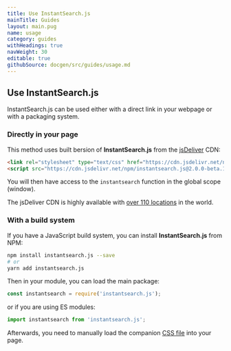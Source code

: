```yaml
---
title: Use InstantSearch.js
mainTitle: Guides
layout: main.pug
name: usage
category: guides
withHeadings: true
navWeight: 30
editable: true
githubSource: docgen/src/guides/usage.md
---
```


## Use InstantSearch.js

InstantSearch.js can be used either with a direct link in your webpage or with a packaging system. 

### Directly in your page

This method uses built bersion of **InstantSearch.js** from the [jsDeliver](https://www.jsdelivr.com/) CDN:

```html
<link rel="stylesheet" type="text/css" href="https://cdn.jsdelivr.net/npm/instantsearch.js@2.0.0-beta.1/dist/instantsearch.min.css">
<script src="https://cdn.jsdelivr.net/npm/instantsearch.js@2.0.0-beta.1/dist/instantsearch.min.js"></script>
```

You will then have access to the `instantsearch` function in the global scope (window).

The jsDeliver CDN is highly available with [over 110 locations](https://www.jsdelivr.com/features/network-map) in the world.

### With a build system

If you have a JavaScript build system, you can install **InstantSearch.js** from NPM:

```sh
npm install instantsearch.js --save
# or
yarn add instantsearch.js
```

Then in your module, you can load the main package:

```javascript
const instantsearch = require('instantsearch.js');
```

or if you are using ES modules:

```javascript
import instantsearch from 'instantsearch.js';
```

Afterwards, you need to manually load the companion [CSS file](http://cdn.jsdelivr.net/npm/instantsearch.js@2.0.0-beta.1/dist/instantsearch.min.css) into your page.
